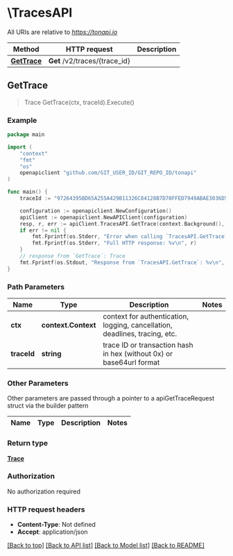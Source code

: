 # \TracesAPI

All URIs are relative to *https://tonapi.io*

Method | HTTP request | Description
------------- | ------------- | -------------
[**GetTrace**](TracesAPI.md#GetTrace) | **Get** /v2/traces/{trace_id} | 



## GetTrace

> Trace GetTrace(ctx, traceId).Execute()





### Example

```go
package main

import (
	"context"
	"fmt"
	"os"
	openapiclient "github.com/GIT_USER_ID/GIT_REPO_ID/tonapi"
)

func main() {
	traceId := "97264395BD65A255A429B11326C84128B7D70FFED7949ABAE3036D506BA38621" // string | trace ID or transaction hash in hex (without 0x) or base64url format

	configuration := openapiclient.NewConfiguration()
	apiClient := openapiclient.NewAPIClient(configuration)
	resp, r, err := apiClient.TracesAPI.GetTrace(context.Background(), traceId).Execute()
	if err != nil {
		fmt.Fprintf(os.Stderr, "Error when calling `TracesAPI.GetTrace``: %v\n", err)
		fmt.Fprintf(os.Stderr, "Full HTTP response: %v\n", r)
	}
	// response from `GetTrace`: Trace
	fmt.Fprintf(os.Stdout, "Response from `TracesAPI.GetTrace`: %v\n", resp)
}
```

### Path Parameters


Name | Type | Description  | Notes
------------- | ------------- | ------------- | -------------
**ctx** | **context.Context** | context for authentication, logging, cancellation, deadlines, tracing, etc.
**traceId** | **string** | trace ID or transaction hash in hex (without 0x) or base64url format | 

### Other Parameters

Other parameters are passed through a pointer to a apiGetTraceRequest struct via the builder pattern


Name | Type | Description  | Notes
------------- | ------------- | ------------- | -------------


### Return type

[**Trace**](Trace.md)

### Authorization

No authorization required

### HTTP request headers

- **Content-Type**: Not defined
- **Accept**: application/json

[[Back to top]](#) [[Back to API list]](../README.md#documentation-for-api-endpoints)
[[Back to Model list]](../README.md#documentation-for-models)
[[Back to README]](../README.md)

